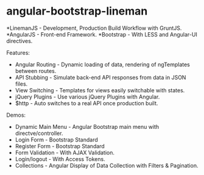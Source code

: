 angular-bootstrap-lineman
=========================

*LinemanJS - Development, Production Build Workflow with GruntJS.
*AngularJS - Front-end Framework.
*Bootstrap - With LESS and Angular-UI directives.

Features:
* Angular Routing - Dynamic loading of data, rendering of ngTemplates between routes.
* API Stubbing - Simulate back-end API responses from data in JSON files.
* View Switching - Templates for views easily switchable with states.
* jQuery Plugins - Use various jQuery Plugins with Angular.
* $http - Auto switches to a real API once production built.

Demos:
* Dynamic Main Menu - Angular Bootstrap main menu with directve/controller.
* Login Form - Bootstrap Standard
* Register Form - Bootstrap Standard
* Form Validation - With AJAX Validation.
* Login/logout - With Access Tokens.
* Collections - Angular Display of Data Collection with Filters & Pagination.
